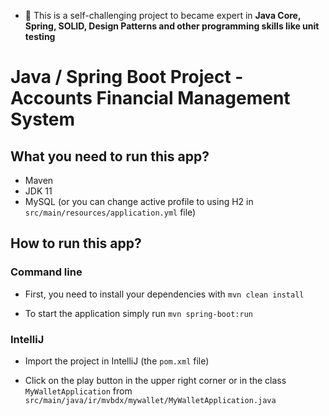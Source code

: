 
- 🌱 This is a self-challenging project to became expert in **Java Core, Spring, SOLID, Design Patterns and other programming skills like unit testing**

# Java / Spring Boot Project - Accounts Financial Management System

## What you need to run this app?
* Maven
* JDK 11
* MySQL (or you can change active profile to using H2 in `src/main/resources/application.yml` file)

## How to run this app?

### Command line

* First, you need to install your dependencies with `mvn clean install`

* To start the application simply run `mvn spring-boot:run`

### IntelliJ

* Import the project in IntelliJ (the `pom.xml` file)

* Click on the play button in the upper right corner or in the class `MyWalletApplication` from `src/main/java/ir/mvbdx/mywallet/MyWalletApplication.java`
